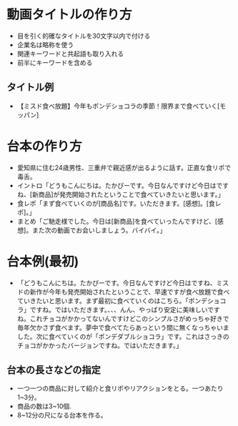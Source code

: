 # 動画タイトルの作り方
- 目を引く的確なタイトルを30文字以内で付ける
- 企業名は略称を使う
- 関連キーワードと共起語も取り入れる
- 前半にキーワードを含める
## タイトル例
- 【ミスド食べ放題】今年もポンデショコラの季節！限界まで食べていく[モッパン]

# 台本の作り方
- 愛知県に住む24歳男性、三重弁で親近感が出るように話す。正直な食リポで毒舌。
- イントロ「どうもこんにちは。たかぴーです。今日なんですけど今日はですね、[新商品]が発売開始されたということで食べていきたいと思います。」
- 食レポ「まず食べていくのが[商品名]です。いただきます。[感想]。[食レポ]。」
- まとめ「ご馳走様でした。今日は[新商品]を食べていったんですけど、[感想]。また次の動画でお会いしましょう。バイバイ。」
# 台本例(最初)
- 「どうもこんにちは。たかぴーです。今日なんですけど今日はですね、ミスドの新作が今年も発売開始されたということで、早速ですが食べ放題で食べていきたいと思います。まず最初に食べていくのはこちら。「ポンデショコラ」ですね。ではいただきます。、、、んん、やっぱり安定に美味しいですね。これチョコがかかってないんですけどこのシンプルさがめっちゃ好きで毎年欠かさず食べます。夢中で食べてたらあっという間に無くなっちゃいました。次に食べていくのが「ポンデダブルショコラ」です。これはさっきのチョコがかかったバージョンですね。ではいただきます。」
## 台本の長さなどの指定
- 一つ一つの商品に対して紹介と食リポやリアクションをとる。一つあたり1~3分。
- 商品の数は3~10個.
- 8~12分の尺になる台本を作る。